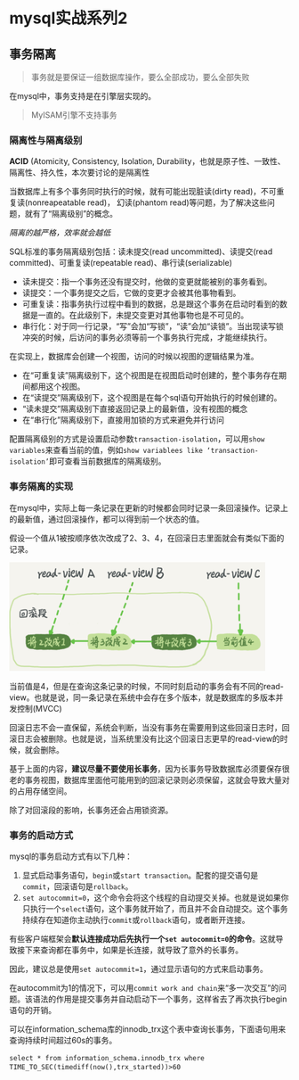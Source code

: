# mysql实战系列2

## 事务隔离

> 事务就是要保证一组数据库操作，要么全部成功，要么全部失败

在mysql中，事务支持是在引擎层实现的。

> MyISAM引擎不支持事务

### 隔离性与隔离级别

**ACID** (Atomicity, Consistency, Isolation, Durability，也就是原子性、一致性、隔离性、持久性，本次要讨论的是隔离性

当数据库上有多个事务同时执行的时候，就有可能出现脏读(dirty read)，不可重复读(nonreapeatable read)， 幻读(phantom read)等问题，为了解决这些问题，就有了“隔离级别”的概念。

*隔离的越严格，效率就会越低*

SQL标准的事务隔离级别包括：读未提交(read uncommitted)、读提交(read committed)、可重复读(repeatable read)、串行读(serializable)

* 读未提交：指一个事务还没有提交时，他做的变更就能被别的事务看到。
* 读提交：一个事务提交之后，它做的变更才会被其他事物看到。
* 可重复读：指事务执行过程中看到的数据，总是跟这个事务在启动时看到的数据是一直的。在此级别下，未提交变更对其他事物也是不可见的。
* 串行化：对于同一行记录，“写”会加“写锁”，“读”会加“读锁”。当出现读写锁冲突的时候，后访问的事务必须等前一个事务执行完成，才能继续执行。

在实现上，数据库会创建一个视图，访问的时候以视图的逻辑结果为准。

* 在“可重复读”隔离级别下，这个视图是在视图启动时创建的，整个事务存在期间都用这个视图。
* 在“读提交”隔离级别下，这个视图是在每个sql语句开始执行的时候创建的。
* “读未提交”隔离级别下直接返回记录上的最新值，没有视图的概念
* 在“串行化”隔离级别下，直接用加锁的方式来避免并行访问

配置隔离级别的方式是设置启动参数`transaction-isolation`，可以用`show variables`来查看当前的值，例如`show variablees like ‘transaction-isolation’`即可查看当前数据库的隔离级别。

 ### 事务隔离的实现

在mysql中，实际上每一条记录在更新的时候都会同时记录一条回滚操作。记录上的最新值，通过回滚操作，都可以得到前一个状态的值。

假设一个值从1被按顺序依次改成了2、3、4，在回滚日志里面就会有类似下面的记录。



![1542691901154](assets/1542691901154.png)

当前值是4，但是在查询这条记录的时候，不同时刻启动的事务会有不同的read-view。也就是说，同一条记录在系统中会存在多个版本，就是数据库的多版本并发控制(MVCC)

回滚日志不会一直保留，系统会判断，当没有事务在需要用到这些回滚日志时，回滚日志会被删除。也就是说，当系统里没有比这个回滚日志更早的read-view的时候，就会删除。

基于上面的内容，**建议尽量不要使用长事务**，因为长事务导致数据库必须要保存很老的事务视图，数据库里面他可能用到的回滚记录则必须保留，这就会导致大量对的占用存储空间。

除了对回滚段的影响，长事务还会占用锁资源。

### 事务的启动方式

mysql的事务启动方式有以下几种：

1. 显式启动事务语句，`begin`或`start transaction`。配套的提交语句是`commit`，回滚语句是`rollback`。
2. `set autocommit=0`，这个命令会将这个线程的自动提交关掉。也就是说如果你只执行一个`select`语句，这个事务就开始了，而且并不会自动提交。这个事务持续存在知道你主动执行`commit`或`rollback`语句，或者断开连接。

有些客户端框架会**默认连接成功后先执行一个`set autocommit=0`的命令**。这就导致接下来查询都在事务中，如果是长连接，就导致了意外的长事务。

因此，建议总是使用`set autocommit=1`，通过显示语句的方式来启动事务。

在autocommit为1的情况下，可以用`commit work and chain`来“多一次交互”的问题。该语法的作用是提交事务并自动启动下一个事务，这样省去了再次执行begin语句的开销。

可以在information_schema库的innodb_trx这个表中查询长事务，下面语句用来查询持续时间超过60s的事务。

```mssql
select * from information_schema.innodb_trx where TIME_TO_SEC(timediff(now(),trx_started))>60
```

